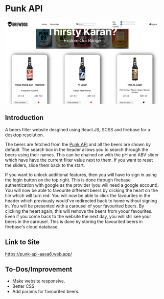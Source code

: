 # Punk API

![Punk API Project](https://github.com/iKarans/Punk-API/blob/main/Beers-Api.png)

## Introduction

A beers filter website desgined using React.JS, SCSS and firebase for a desktop resolution.

The beers are fetched from the <a href="https://punkapi.com/" target="_">Punk API</a> and all the beers are shown by default. The search box in the header allows you to search through the beers using their names. This can be chained on with the pH and ABV slider which have have the current filter value next to them. If you want to reset the sliders, slide them back to the start.

If you want to unlock additional features, then you will have to sign in using the login button on the top right. This is done through firebase authentication with google as the provider (you will need a google account). You will now be able to favourite different beers by clicking the heart on the tile which will turn red. You will now be able to click the favourites in the header which previously would've redirected back to home without signing in. You will be presented with a carousel of your favourited beers. By clicking the heart again, this will remove the beers from yoour favourites. Even if you come back to the website the next day, you will still see your beers in the carousel. This is done by storing the favourited beers in firebase's cloud database.

## Link to Site

https://punk-api-aaea6.web.app/

## To-Dos/Improvement

* Make website responsive.
* Better CSS
* Add params for favourited beers.
